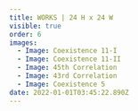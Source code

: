 ```yaml
---
title: WORKS | 24 H x 24 W
visible: true
order: 6
images:
  - Image: Coexistence 11-I
  - Image: Coexistence 11-II
  - Image: 45th Correlation
  - Image: 43rd Correlation
  - Image: Coexistence 5
date: 2022-01-01T03:45:22.890Z
---
```

